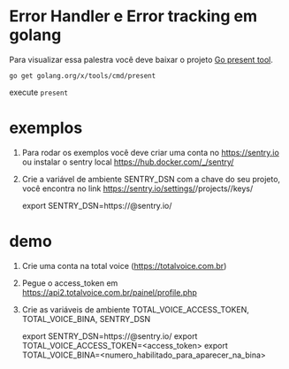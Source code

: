 # Error Handler e Error tracking em golang

Para visualizar essa palestra você deve baixar o projeto [Go present tool](https://godoc.org/golang.org/x/tools/cmd/present).

`go get golang.org/x/tools/cmd/present`

execute `present`

# exemplos

1. Para rodar os exemplos você deve criar uma conta no https://sentry.io ou instalar o sentry local https://hub.docker.com/_/sentry/
2. Crie a variável de ambiente SENTRY_DSN com a chave do seu projeto, você encontra no link https://sentry.io/settings/<organization>/projects/<project>/keys/
	
	export SENTRY_DSN=https://<key>@sentry.io/<project>

# demo

1. Crie uma conta na total voice (https://totalvoice.com.br)
2. Pegue o access_token em https://api2.totalvoice.com.br/painel/profile.php
3. Crie as variáveis de ambiente TOTAL_VOICE_ACCESS_TOKEN, TOTAL_VOICE_BINA, SENTRY_DSN
	
	export SENTRY_DSN=https://<key>@sentry.io/<project>
	export TOTAL_VOICE_ACCESS_TOKEN=<access_token>
	export TOTAL_VOICE_BINA=<numero_habilitado_para_aparecer_na_bina>

